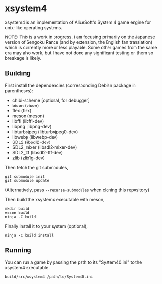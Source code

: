 xsystem4
========

xsystem4 is an implementation of AliceSoft's System 4 game engine for unix-like
operating systems.

NOTE: This is a work in progress. I am focusing primarily on the Japanese
      version of Sengoku Rance (and by extension, the English fan translation)
      which is currently more or less playable. Some other games from the same
      era may also work, but I have not done any significant testing on them so
      breakage is likely.

Building
--------

First install the dependencies (corresponding Debian package in parentheses):

* chibi-scheme [optional, for debugger]
* bison (bison)
* flex (flex)
* meson (meson)
* libffi (libffi-dev)
* libpng (libpng-dev)
* libturbojpeg (libturbojpeg0-dev)
* libwebp (libwebp-dev)
* SDL2 (libsdl2-dev)
* SDL2_mixer (libsdl2-mixer-dev)
* SDL2_ttf (libsdl2-ttf-dev)
* zlib (zlib1g-dev)

Then fetch the git submodules,

    git submodule init
    git submodule update

(Alternatively, pass `--recurse-submodules` when cloning this repository)

Then build the xsystem4 executable with meson,

    mkdir build
    meson build
    ninja -C build
    
Finally install it to your system (optional),

    ninja -C build install

Running
-------

You can run a game by passing the path to its "System40.ini" to the xsystem4
executable.

    build/src/xsystem4 /path/to/System40.ini
